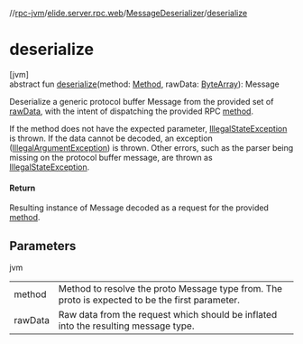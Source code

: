 //[rpc-jvm](../../../index.md)/[elide.server.rpc.web](../index.md)/[MessageDeserializer](index.md)/[deserialize](deserialize.md)

# deserialize

[jvm]\
abstract fun [deserialize](deserialize.md)(method: [Method](https://docs.oracle.com/javase/8/docs/api/java/lang/reflect/Method.html), rawData: [ByteArray](https://kotlinlang.org/api/latest/jvm/stdlib/kotlin/-byte-array/index.html)): Message

Deserialize a generic protocol buffer Message from the provided set of [rawData](deserialize.md), with the intent of dispatching the provided RPC [method](deserialize.md).

If the method does not have the expected parameter, [IllegalStateException](https://kotlinlang.org/api/latest/jvm/stdlib/kotlin/-illegal-state-exception/index.html) is thrown. If the data cannot be decoded, an exception ([IllegalArgumentException](https://kotlinlang.org/api/latest/jvm/stdlib/kotlin/-illegal-argument-exception/index.html)) is thrown. Other errors, such as the parser being missing on the protocol buffer message, are thrown as [IllegalStateException](https://kotlinlang.org/api/latest/jvm/stdlib/kotlin/-illegal-state-exception/index.html).

#### Return

Resulting instance of Message decoded as a request for the provided [method](deserialize.md).

## Parameters

jvm

| | |
|---|---|
| method | Method to resolve the proto Message type from. The proto is expected to be the first parameter. |
| rawData | Raw data from the request which should be inflated into the resulting message type. |
